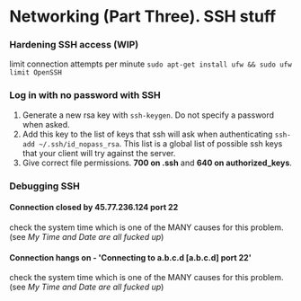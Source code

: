 # Networking (Part Three). SSH stuff

### Hardening SSH access (WIP)

limit connection attempts per minute ```sudo apt-get install ufw && sudo ufw limit OpenSSH```

### Log in with no password with SSH

1. Generate a new rsa key with ```ssh-keygen```. Do not specify a password when asked.
2. Add this key to the list of keys that ssh will ask when authenticating ```ssh-add ~/.ssh/id_nopass_rsa```. This list is a global list of possible ssh keys that your client will try against the server.
3. Give correct file permissions. **700 on .ssh** and **640 on authorized_keys**.

### Debugging SSH

#### Connection closed by 45.77.236.124 port 22

check the system time which is one of the MANY causes for this problem. (see *My Time and Date are all fucked up*)

#### Connection hangs on - 'Connecting to a.b.c.d [a.b.c.d] port 22'

check the system time which is one of the MANY causes for this problem. (see *My Time and Date are all fucked up*)
